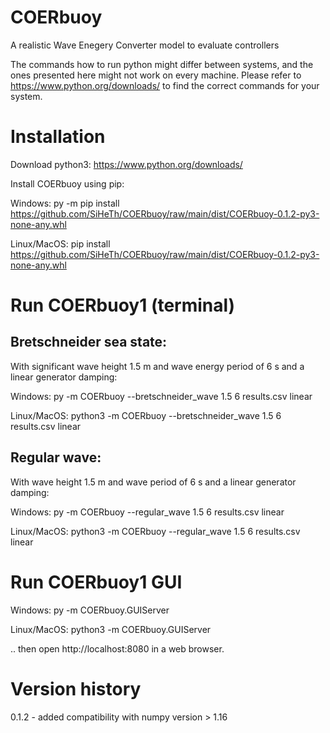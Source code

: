 # COERbuoy
A realistic Wave Enegery Converter model to evaluate controllers

The commands how to run python might differ between systems, and the ones presented here might not work on every machine. Please refer to https://www.python.org/downloads/ to find the correct commands for your system.

# Installation
Download python3: https://www.python.org/downloads/

Install COERbuoy using pip:

Windows: py -m pip install https://github.com/SiHeTh/COERbuoy/raw/main/dist/COERbuoy-0.1.2-py3-none-any.whl 

Linux/MacOS: pip install https://github.com/SiHeTh/COERbuoy/raw/main/dist/COERbuoy-0.1.2-py3-none-any.whl

# Run COERbuoy1 (terminal)
## Bretschneider sea state:

With significant wave height 1.5 m and wave energy period of 6 s and a linear generator damping:

Windows: py -m COERbuoy --bretschneider_wave 1.5 6 results.csv linear

Linux/MacOS: python3 -m COERbuoy --bretschneider_wave 1.5 6 results.csv linear


## Regular wave:

With wave height 1.5 m and wave period of 6 s and a linear generator damping:

Windows: py -m COERbuoy --regular_wave 1.5 6 results.csv linear

Linux/MacOS: python3 -m COERbuoy --regular_wave 1.5 6 results.csv linear

# Run COERbuoy1 GUI

Windows: py -m COERbuoy.GUIServer

Linux/MacOS: python3 -m COERbuoy.GUIServer

.. then open http://localhost:8080 in a web browser.


# Version history

0.1.2 - added compatibility with numpy version > 1.16
